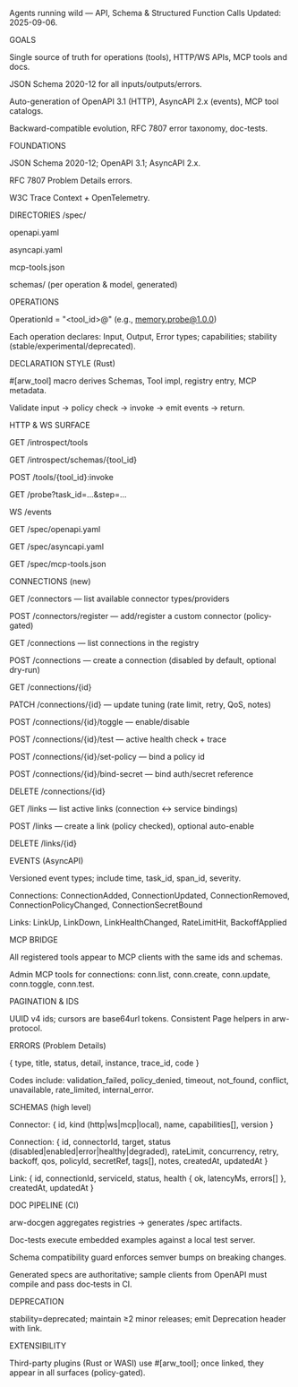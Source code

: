Agents running wild — API, Schema & Structured Function Calls
Updated: 2025-09-06.

GOALS

Single source of truth for operations (tools), HTTP/WS APIs, MCP tools and docs.

JSON Schema 2020-12 for all inputs/outputs/errors.

Auto-generation of OpenAPI 3.1 (HTTP), AsyncAPI 2.x (events), MCP tool catalogs.

Backward-compatible evolution, RFC 7807 error taxonomy, doc-tests.

FOUNDATIONS

JSON Schema 2020-12; OpenAPI 3.1; AsyncAPI 2.x.

RFC 7807 Problem Details errors.

W3C Trace Context + OpenTelemetry.

DIRECTORIES
/spec/

openapi.yaml

asyncapi.yaml

mcp-tools.json

schemas/ (per operation & model, generated)

OPERATIONS

OperationId = "<tool_id>@<semver>" (e.g., memory.probe@1.0.0)

Each operation declares: Input, Output, Error types; capabilities; stability (stable/experimental/deprecated).

DECLARATION STYLE (Rust)

#[arw_tool] macro derives Schemas, Tool impl, registry entry, MCP metadata.

Validate input → policy check → invoke → emit events → return.

HTTP & WS SURFACE

GET /introspect/tools

GET /introspect/schemas/{tool_id}

POST /tools/{tool_id}:invoke

GET /probe?task_id=...&step=...

WS /events

GET /spec/openapi.yaml

GET /spec/asyncapi.yaml

GET /spec/mcp-tools.json

CONNECTIONS (new)

GET /connectors — list available connector types/providers

POST /connectors/register — add/register a custom connector (policy-gated)

GET /connections — list connections in the registry

POST /connections — create a connection (disabled by default, optional dry-run)

GET /connections/{id}

PATCH /connections/{id} — update tuning (rate limit, retry, QoS, notes)

POST /connections/{id}/toggle — enable/disable

POST /connections/{id}/test — active health check + trace

POST /connections/{id}/set-policy — bind a policy id

POST /connections/{id}/bind-secret — bind auth/secret reference

DELETE /connections/{id}

GET /links — list active links (connection ↔ service bindings)

POST /links — create a link (policy checked), optional auto-enable

DELETE /links/{id}

EVENTS (AsyncAPI)

Versioned event types; include time, task_id, span_id, severity.

Connections: ConnectionAdded, ConnectionUpdated, ConnectionRemoved, ConnectionPolicyChanged, ConnectionSecretBound

Links: LinkUp, LinkDown, LinkHealthChanged, RateLimitHit, BackoffApplied

MCP BRIDGE

All registered tools appear to MCP clients with the same ids and schemas.

Admin MCP tools for connections: conn.list, conn.create, conn.update, conn.toggle, conn.test.

PAGINATION & IDS

UUID v4 ids; cursors are base64url tokens. Consistent Page<T> helpers in arw-protocol.

ERRORS (Problem Details)

{ type, title, status, detail, instance, trace_id, code }

Codes include: validation_failed, policy_denied, timeout, not_found, conflict, unavailable, rate_limited, internal_error.

SCHEMAS (high level)

Connector: { id, kind (http|ws|mcp|local), name, capabilities[], version }

Connection: { id, connectorId, target, status (disabled|enabled|error|healthy|degraded), rateLimit, concurrency, retry, backoff, qos, policyId, secretRef, tags[], notes, createdAt, updatedAt }

Link: { id, connectionId, serviceId, status, health { ok, latencyMs, errors[] }, createdAt, updatedAt }

DOC PIPELINE (CI)

arw-docgen aggregates registries → generates /spec artifacts.

Doc-tests execute embedded examples against a local test server.

Schema compatibility guard enforces semver bumps on breaking changes.

Generated specs are authoritative; sample clients from OpenAPI must compile and pass doc‑tests in CI.

DEPRECATION

stability=deprecated; maintain ≥2 minor releases; emit Deprecation header with link.

EXTENSIBILITY

Third-party plugins (Rust or WASI) use #[arw_tool]; once linked, they appear in all surfaces (policy-gated).